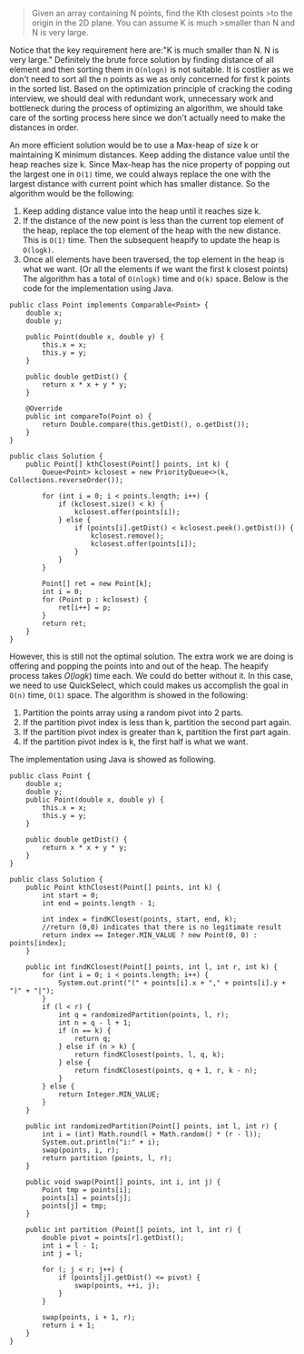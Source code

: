 >Given an array containing N points, find the Kth closest points >to the origin in the 2D plane. You can assume K is much >smaller than N and N is very large. 

Notice that the key requirement here are:"K is much smaller than N. N is very large." Definitely the brute force solution by finding distance of all element and then sorting them in `O(nlogn)` is not suitable. It is costlier as we don't need to sort all the n points as we as only concerned for first k points in the sorted list. Based on the optimization principle of cracking the coding interview, we should deal with redundant work, unnecessary work and bottleneck during the process of optimizing an algorithm, we should take care of the sorting process here since we don't actually need to make the distances in order. 

An more efficient solution would be to use a Max-heap of size k or maintaining K minimum distances. Keep adding the distance value until the heap reaches size k. Since Max-heap has the nice property of popping out the largest one in `O(1)` time, we could always replace the one with the largest distance with current point which has smaller distance. So the algorithm would be the following:
1. Keep adding distance value into the heap until it reaches size k. 
2. If the distance of the new point is less than the current top element of the heap, replace the top element of the heap with the new distance. This is `O(1)` time. Then the subsequent heapify to update the heap is `O(logk)`. 
3. Once all elements have been traversed, the top element in the heap is what we want. (Or all the elements if we want the first k closest points)
The algorithm has a total of `O(nlogk)` time and `O(k)` space. 
Below is the code for the implementation using Java. 
```
public class Point implements Comparable<Point> {
	double x;
	double y;
	
	public Point(double x, double y) {
		this.x = x;
		this.y = y;
	}

	public double getDist() {
		return x * x + y * y;
	}
	
	@Override
	public int compareTo(Point o) {
		return Double.compare(this.getDist(), o.getDist());
	}
}

public class Solution {
	public Point[] kthClosest(Point[] points, int k) {
		Queue<Point> kclosest = new PriorityQueue<>(k, Collections.reverseOrder());

		for (int i = 0; i < points.length; i++) {
			if (kclosest.size() < k) {
				kclosest.offer(points[i]);
			} else {
				if (points[i].getDist() < kclosest.peek().getDist()) {
					kclosest.remove();
					kclosest.offer(points[i]);
				}
			}
		}

		Point[] ret = new Point[k];
		int i = 0;
		for (Point p : kclosest) {
			ret[i++] = p;
		}
		return ret;
	}
}
```


However, this is still not the optimal solution. The extra work we are doing is offering and popping the points into and out of the heap. The heapify process takes $O(logk)$ time each. We could do better without it. In this case, we need to use QuickSelect, which could makes us accomplish the goal in `O(n)` time, `O(1)` space. The algorithm is showed in the following:
1. Partition the points array using a random pivot into 2 parts. 
2. If the partition pivot index is less than k, partition the second part again. 
3. If the partition pivot index is greater than k, partition the first part again. 
4. If the partition pivot index is k, the first half is what we want. 

The implementation using Java is showed as following. 
```
public class Point {
	double x;
	double y;
	public Point(double x, double y) {
		this.x = x;
		this.y = y;
	}
	
	public double getDist() {
		return x * x + y * y;
	}
}

public class Solution {
	public Point kthClosest(Point[] points, int k) {
		int start = 0;
		int end = points.length - 1;

		int index = findKClosest(points, start, end, k);
		//return (0,0) indicates that there is no legitimate result
		return index == Integer.MIN_VALUE ? new Point(0, 0) : points[index];
	}
	
	public int findKClosest(Point[] points, int l, int r, int k) {
		for (int i = 0; i < points.length; i++) {
			System.out.print("(" + points[i].x + "," + points[i].y + ")" + "|");
		}
		if (l < r) {
			int q = randomizedPartition(points, l, r);
			int n = q - l + 1;
			if (n == k) {
				return q;
			} else if (n > k) {
				return findKClosest(points, l, q, k);
			} else {
				return findKClosest(points, q + 1, r, k - n);
			} 
		} else {
			return Integer.MIN_VALUE;
		}
	}

	public int randomizedPartition(Point[] points, int l, int r) {
		int i = (int) Math.round(l + Math.random() * (r - l));
		System.out.println("i:" + i);
		swap(points, i, r);
		return partition (points, l, r);
	}
	
	public void swap(Point[] points, int i, int j) {
		Point tmp = points[i];
		points[i] = points[j];
		points[j] = tmp;
	}

	public int partition (Point[] points, int l, int r) {
		double pivot = points[r].getDist();
		int i = l - 1;
		int j = l;
		
		for (; j < r; j++) {
			if (points[j].getDist() <= pivot) {
				swap(points, ++i, j);
			}
		}
		
		swap(points, i + 1, r);
		return i + 1;
	}
}
```

